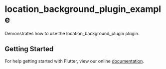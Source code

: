# location_background_plugin_example

Demonstrates how to use the location_background_plugin plugin.

## Getting Started

For help getting started with Flutter, view our online
[documentation](https://flutter.io/).
